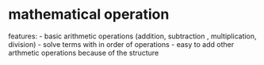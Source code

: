 # mathematical operation

features: 
    - basic arithmetic operations (addition, subtraction , multiplication, division)
    - solve terms with in order of operations
    - easy to add other arthmetic operations because of the structure
